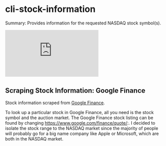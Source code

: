 # cli-stock-information
Summary: Provides information for the requested NASDAQ stock symbol(s). 

![Flow Chart](https://github.com/Samuel-DeSantis/cli-stock-information/blob/main/flow_chart.pdf)

## Scraping Stock Information: Google Finance
Stock information scraped from [Google Finance](https://www.google.com/finance).

To look up a particular stock in Google Finance, all you need is the stock symbol
and the auction market. The Google Finance stock listing can be found by changing
https://www.google.com/finance/quote/<stock symbol>:<auction market>. I decided to
isolate the stock range to the NASDAQ market since the majority of people will
probably go for a big name company like Apple or Microsoft, which are both in the 
NASDAQ market.
